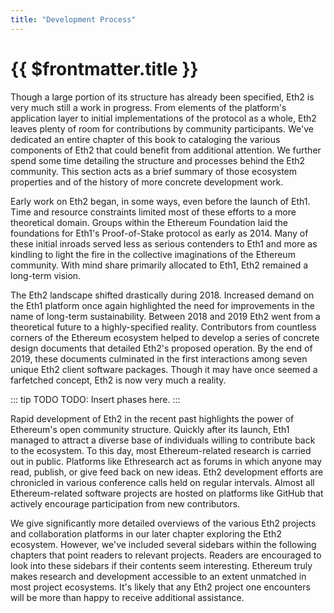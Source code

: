 ```yaml
---
title: "Development Process"
---
```


# {{ $frontmatter.title }}

Though a large portion of its structure has already been specified, Eth2 is very much still a work in progress. From elements of the platform's application layer to initial implementations of the protocol as a whole, Eth2 leaves plenty of room for contributions by community participants. We've dedicated an entire chapter of this book to cataloging the various components of Eth2 that could benefit from additional attention. We further spend some time detailing the structure and processes behind the Eth2 community. This section acts as a brief summary of those ecosystem properties and of the history of more concrete development work.

Early work on Eth2 began, in some ways, even before the launch of Eth1. Time and resource constraints limited most of these efforts to a more theoretical domain. Groups within the Ethereum Foundation laid the foundations for Eth1's Proof-of-Stake protocol as early as 2014. Many of these initial inroads served less as serious contenders to Eth1 and more as kindling to light the fire in the collective imaginations of the Ethereum community. With mind share primarily allocated to Eth1, Eth2 remained a long-term vision.

The Eth2 landscape shifted drastically during 2018. Increased demand on the Eth1 platform once again highlighted the need for improvements in the name of long-term sustainability. Between 2018 and 2019 Eth2 went from a theoretical future to a highly-specified reality. Contributors from countless corners of the Ethereum ecosystem helped to develop a series of concrete design documents that detailed Eth2's proposed operation. By the end of 2019, these documents culminated in the first interactions among seven unique Eth2 client software packages. Though it may have once seemed a farfetched concept, Eth2 is now very much a reality.

::: tip TODO TODO: Insert phases here. :::

Rapid development of Eth2 in the recent past highlights the power of Ethereum's open community structure. Quickly after its launch, Eth1 managed to attract a diverse base of individuals willing to contribute back to the ecosystem. To this day, most Ethereum-related research is carried out in public. Platforms like Ethresearch act as forums in which anyone may read, publish, or give feed back on new ideas. Eth2 development efforts are chronicled in various conference calls held on regular intervals. Almost all Ethereum-related software projects are hosted on platforms like GitHub that actively encourage participation from new contributors.

We give significantly more detailed overviews of the various Eth2 projects and collaboration platforms in our later chapter exploring the Eth2 ecosystem. However, we've included several sidebars within the following chapters that point readers to relevant projects. Readers are encouraged to look into these sidebars if their contents seem interesting. Ethereum truly makes research and development accessible to an extent unmatched in most project ecosystems. It's likely that any Eth2 project one encounters will be more than happy to receive additional assistance.
